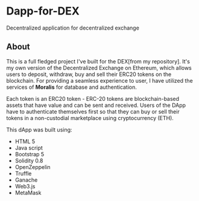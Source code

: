 # Dapp-for-DEX
Decentralized application for decentralized exchange

## About
This is a full fledged project I've built for the DEX[from my repository]. It's my own version of the Decentralized Exchange on Ethereum, which allows users to deposit, withdraw, buy and sell their ERC20 tokens on the blockchain. For providing a seamless experience to user, I have utilized the services of **Moralis** for database and authentication.

Each token is an ERC20 token - ERC-20 tokens are blockchain-based assets that have value and can be sent and received. Users of the DApp have to authenticate themselves first so that they can buy or sell their tokens in a non-custodial marketplace using cryptocurrency (ETH).


This dApp was built using:

* HTML 5
* Java script
* Bootstrap 5
* Solidity 0.8
* OpenZeppelin
* Truffle
* Ganache
* Web3.js
* MetaMask
